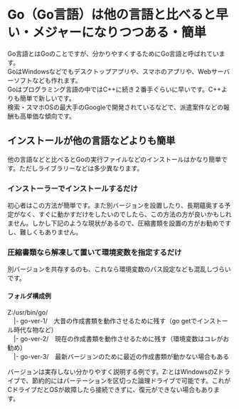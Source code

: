 # Go（Go言語）は他の言語と比べると早い・メジャーになりつつある・簡単
Go言語とはGoのことですが、分かりやすくするためにGo言語と呼ばれています。  
GoはWindowsなどでもデスクトップアプリや、スマホのアプリや、Webサーバーソフトなども作れます。  
Goはプログラミング言語の中ではC++に続き２番手ぐらいに早いです。C++よりも簡単で新しいです。  
検索・スマホOSの最大手のGoogleで開発されているなどで、派遣案件などの報酬も高単価な傾向です。
## インストールが他の言語などよりも簡単
他の言語などと比べるとGoの実行ファイルなどのインストールはかなり簡単です。ただしライブラリーなどは多少異なります。
### インストーラーでインストールするだけ
初心者はこの方法が簡単です。また別バージョンを設置したり、長期蘊奥する予定がなく、すぐに動かすだけをしたいのでしたら、この方法の方が良いかもしれません。しかし下記のような現状があるので、圧縮書類を設置の方がお勧めですし、難しくもありません。
### 圧縮書類なら解凍して置いて環境変数を指定するだけ
別バージョンを共存するのも、これなら環境変数のパス設定なども混乱しづらいです。  
#### フォルダ構成例  
Z:/usr/bin/go/  
 　|- go-ver-1/　大昔の作成書類を動作させるために残す（go getでインストール時代な物など）  
 　|- go-ver-2/　現在の作成書類を動作させるために残す（環境変数はコレがお勧め）  
 　|- go-ver-3/　最新バージョンのために最近の作成書類が動かない場合もある

<p>バージョンは実存しない分かりやすく説明する例です。Z:とはWindowsのZドライブで、節約的にはパーテーションを区切った論理ドライブで可能です。これがCドライブだとOSが故障したら接続できずに、復元ができない場合もあります。</p>
